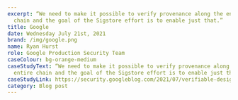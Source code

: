 ```yaml
---
excerpt: “We need to make it possible to verify provenance along the entire
  chain and the goal of the Sigstore effort is to enable just that.”
title: Google
date: Wednesday July 21st, 2021
brand: /img/google.png
name: Ryan Hurst
role: Google Production Security Team
caseColour: bg-orange-medium
caseStudyText: “We need to make it possible to verify provenance along the
  entire chain and the goal of the Sigstore effort is to enable just that.”
caseStudyLink: https://security.googleblog.com/2021/07/verifiable-design-in-modern-systems.html
category: Blog post
---
```

